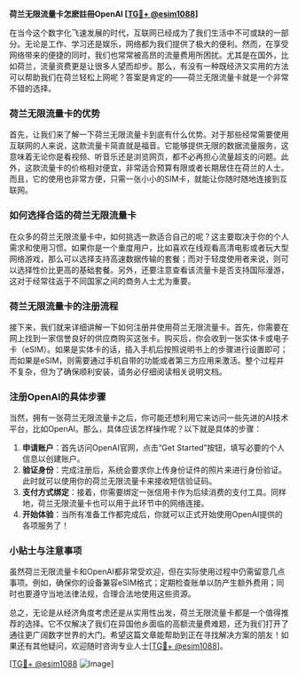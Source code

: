 **荷兰无限流量卡怎麽註冊OpenAI [[TG💪+ @esim1088](https://t.me/s/esim1088)]**

在当今这个数字化飞速发展的时代，互联网已经成为了我们生活中不可或缺的一部分。无论是工作、学习还是娱乐，网络都为我们提供了极大的便利。然而，在享受网络带来的便捷的同时，我们也常常被高昂的流量费用所困扰。尤其是在国外，比如荷兰，流量资费更是让很多人望而却步。那么，有没有一种既经济又实用的方法可以帮助我们在荷兰轻松上网呢？答案是肯定的——荷兰无限流量卡就是一个非常不错的选择。

### 荷兰无限流量卡的优势

首先，让我们来了解一下荷兰无限流量卡到底有什么优势。对于那些经常需要使用互联网的人来说，这款流量卡简直就是福音。它能够提供无限的数据流量服务，这意味着无论你是看视频、听音乐还是浏览网页，都不必再担心流量超支的问题。此外，这款流量卡的价格相对便宜，非常适合预算有限或者长期居住在荷兰的人士。而且，它的使用也非常方便，只需一张小小的SIM卡，就能让你随时随地连接到互联网。

### 如何选择合适的荷兰无限流量卡

在众多的荷兰无限流量卡中，如何挑选一款适合自己的呢？这主要取决于你的个人需求和使用习惯。如果你是一个重度用户，比如喜欢在线观看高清电影或者玩大型网络游戏，那么可以选择支持高速数据传输的套餐；而对于轻度使用者来说，则可以选择性价比更高的基础套餐。另外，还要注意查看该流量卡是否支持国际漫游，这对于经常往返于不同国家之间的商务人士尤为重要。

### 荷兰无限流量卡的注册流程

接下来，我们就来详细讲解一下如何注册并使用荷兰无限流量卡。首先，你需要在网上找到一家信誉良好的供应商购买这张卡。购买后，你会收到一张实体卡或电子卡（eSIM）。如果是实体卡的话，插入手机后按照说明书上的步骤进行设置即可；而如果是eSIM，则需要通过手机自带的功能或者第三方应用来激活。整个过程并不复杂，但为了确保顺利安装，请务必仔细阅读相关说明文档。

### 注册OpenAI的具体步骤

当然，拥有一张荷兰无限流量卡之后，你可能还想利用它来访问一些先进的AI技术平台，比如OpenAI。那么，具体应该怎样操作呢？以下就是具体的步骤：

1. **申请账户**：首先访问OpenAI官网，点击“Get Started”按钮，填写必要的个人信息以创建账户。
2. **验证身份**：完成注册后，系统会要求你上传身份证件的照片来进行身份验证。此时就可以使用你的荷兰无限流量卡来接收短信验证码。
3. **支付方式绑定**：接着，你需要绑定一张信用卡作为后续消费的支付工具。同样地，荷兰无限流量卡也可以用于此环节中的网络连接。
4. **开始体验**：当所有准备工作都完成后，你就可以正式开始使用OpenAI提供的各项服务了！

### 小贴士与注意事项

虽然荷兰无限流量卡和OpenAI都非常受欢迎，但在实际使用过程中仍需留意几点事项。例如，确保你的设备兼容eSIM格式；定期检查账单以防产生额外费用；同时也要遵守当地法律法规，合理合法地使用这些资源。

总之，无论是从经济角度考虑还是从实用性出发，荷兰无限流量卡都是一个值得推荐的选择。它不仅解决了我们在异国他乡面临的高额流量费难题，还为我们打开了通往更广阔数字世界的大门。希望这篇文章能帮助到正在寻找解决方案的朋友！如果还有其他疑问，欢迎随时咨询专业人士[[TG💪+ @esim1088](https://t.me/s/esim1088)]。

[[TG💪+ @esim1088](https://t.me/s/esim1088) ![Image](https://i.postimg.cc/4NQfJmqS/Snipaste-2025-05-13-00-14-12.png)]